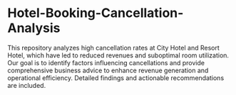 # Hotel-Booking-Cancellation-Analysis

This repository analyzes high cancellation rates at City Hotel and Resort Hotel, which have led to reduced revenues and suboptimal room utilization. Our goal is to identify factors influencing cancellations and provide comprehensive business advice to enhance revenue generation and operational efficiency. Detailed findings and actionable recommendations are included.
